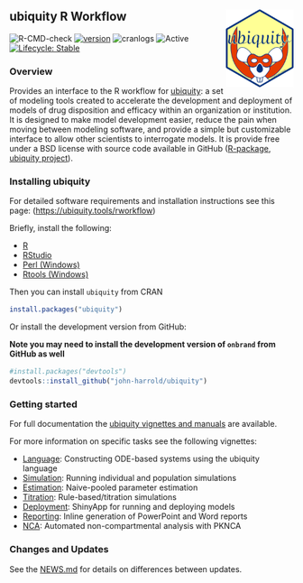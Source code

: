 ## ubiquity R Workflow <img src="man/figures/logo.png" align="right" width="120" />

![R-CMD-check](https://github.com/john-harrold/ubiquity/workflows/R-CMD-check/badge.svg)
[![version](https://www.r-pkg.org/badges/version/ubiquity)](https://CRAN.R-project.org/package=ubiquity)
![cranlogs](https://cranlogs.r-pkg.org/badges/ubiquity) 
![Active](https://www.repostatus.org/badges/latest/active.svg)
[![Lifecycle: Stable](https://img.shields.io/badge/lifecycle-stable-brightgreen.svg)](https://lifecycle.r-lib.org/articles/stages.html)

### Overview  

Provides an interface to the R workflow for [ubiquity](<https://r.ubiquity.tools>): a set of modeling tools created to accelerate the development and deployment of models of drug disposition and efficacy within an organization or institution. It is designed to make model development easier, reduce the pain when moving between modeling software, and provide a simple but customizable interface to allow other scientists to interrogate models. It is provide free under a BSD license with source code available in GitHub ([R-package](https://github.com/john-harrold/ubiquity), [ubiquity project](https://github.com/john-harrold/ubiquity-pkpd)). 


### Installing ubiquity

For detailed software requirements and installation instructions see this page:
(<https://ubiquity.tools/rworkflow>)

Briefly, install the following:

* [R](<https://cran.r-project.org>)
* [RStudio](<https://www.rstudio.com/products/rstudio/>)
* [Perl (Windows)](<https://strawberryperl.com/>)
* [Rtools (Windows)](<https://cran.r-project.org/bin/windows/Rtools/>)

Then you can install `ubiquity` from CRAN

```r
install.packages("ubiquity") 
```

Or install the development version from GitHub:

**Note you may need to install the development version of `onbrand` from GitHub as well**

```r
#install.packages("devtools") 
devtools::install_github("john-harrold/ubiquity")
```

### Getting started

For full documentation the [ubiquity vignettes and manuals](<https://r.ubiquity.tools/>) are available.

For more information on specific tasks see the following vignettes: 

* [Language](https://r.ubiquity.tools/articles/Language.html): Constructing ODE-based systems using the ubiquity language
* [Simulation](https://r.ubiquity.tools/articles/Simulation.html): Running individual and population simulations
* [Estimation](https://r.ubiquity.tools/articles/Estimation.html):  Naive-pooled parameter estimation
* [Titration](https://r.ubiquity.tools/articles/Titration.html): Rule-based/titration simulations
* [Deployment](https://r.ubiquity.tools/articles/Deployment.html):  ShinyApp for running and deploying models
* [Reporting](https://r.ubiquity.tools/articles/Reporting.html): Inline generation of PowerPoint and Word reports
* [NCA](https://r.ubiquity.tools/articles/NCA.html):
Automated non-compartmental analysis with PKNCA

### Changes and Updates
See the [NEWS.md](https://github.com/john-harrold/ubiquity/blob/master/NEWS.md) for details on differences between updates.

